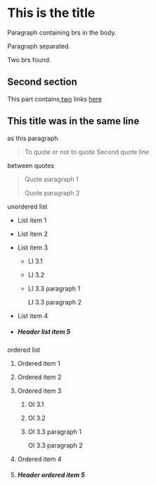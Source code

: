 # This is the title

Paragraph containing
brs in the
body.

Paragraph separated.

Two brs found.

## Second section

This part contains[ two](link) links [here](link2)

## This title was in the same line

as this paragraph

> To quote or not to quote
> Second quote line

between quotes

> Quote paragraph 1
>
> Quote paragraph 2

unordered list

* List item 1
* List item 2
* List item 3

  * LI 3.1
  * LI 3.2
  * LI 3.3 paragraph 1

    LI 3.3 paragraph 2
* List item 4
* ##### Header list item 5

ordered list

1. Ordered item 1
1. Ordered item 2
1. Ordered item 3

   1. OI 3.1
   1. OI 3.2
   1. OI 3.3 paragraph 1

      OI 3.3 paragraph 2
1. Ordered item 4
1. ##### Header ordered item 5
